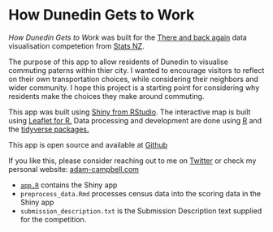 # How Dunedin Gets to Work
*How Dunedin Gets to Work* was built for the [There and back again](https://www.stats.govt.nz/2018-census/there-and-back-again-data-visualisation-competition) data visualisation competetion from [Stats NZ](https://www.stats.govt.nz/).

The purpose of this app to allow residents of Dunedin to visualise commuting paterns within thier city.  I wanted to encourage visitors to reflect on their own transportation choices, while considering their neighbors and wider community.  I hope this project is a starting point for considering why residents make the choices they make around commuting.
            
This app was built using [Shiny from RStudio](https://shiny.rstudio.com/). The interactive map is built using [Leaflet for R.](https://rstudio.github.io/leaflet) 
Data processing and development are done using [R](https://www.r-project.org/) and the [tidyverse packages.](https://www.tidyverse.org/)

This app is open source and available at [Github](https://github.com/campbead/HowDunedinGetsToWork)

If you like this, please consider reaching out to me on [Twitter](https://twitter.com/campbead) or check my personal website: [adam-campbell.com](https://www.adam-campbell.com/)

- [`app.R`](app.R) contains the Shiny app
- `preprocess_data.Rmd` processes census data into the scoring data in the Shiny app
- `submission_description.txt` is the Submission Description text supplied for the competition.
